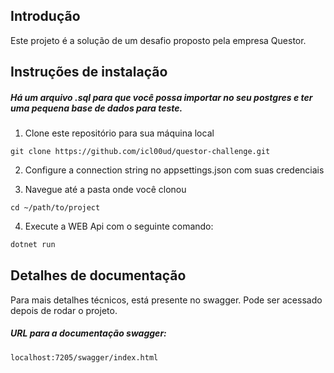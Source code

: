 ## Introdução

Este projeto é a solução de um desafio proposto pela empresa Questor.

## Instruções de instalação

<h5>Há um arquivo .sql para que você possa importar no seu postgres e ter uma pequena base de dados para teste.</h5>

1. Clone este repositório para sua máquina local

````
git clone https://github.com/icl00ud/questor-challenge.git
````
2. Configure a connection string no appsettings.json com suas credenciais

3. Navegue até a pasta onde você clonou

````
cd ~/path/to/project
````

4. Execute a WEB Api com o seguinte comando:

````c#
dotnet run
````

## Detalhes de documentação

Para mais detalhes técnicos, está presente no swagger. Pode ser acessado depois de rodar o projeto.

<h5>URL para a documentação swagger:</h5>

````
localhost:7205/swagger/index.html
````
